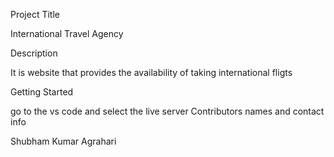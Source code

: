 Project Title

International Travel Agency

Description

It is website that provides the availability of taking international fligts

Getting Started

go to the vs code and select the live server
Contributors names and contact info

Shubham Kumar Agrahari





